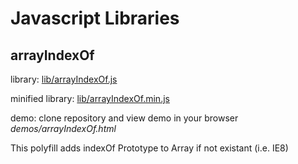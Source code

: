 # Javascript Libraries

## arrayIndexOf
library: [lib/arrayIndexOf.js](lib/arrayIndexOf.js)

minified library: [lib/arrayIndexOf.min.js](lib/arrayIndexOf.min.js)

demo: clone repository and view demo in your browser *demos/arrayIndexOf.html*

This polyfill adds indexOf Prototype to Array if not existant (i.e. IE8)
